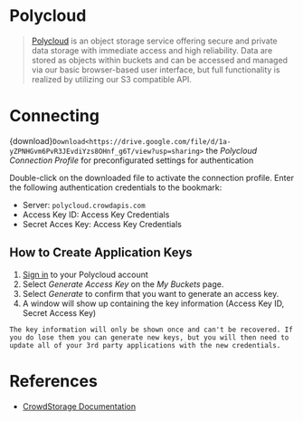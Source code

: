 Polycloud
====

> [Polycloud](https://crowdstorage.com/) is an object storage service offering secure and private data storage with immediate access and high reliability. Data are stored as objects within buckets and can be accessed and managed via our basic browser-based user interface, but full functionality is realized by utilizing our S3 compatible API.

# Connecting

{download}`Download<https://drive.google.com/file/d/1a-yZPNHGvm6PvR3JEvdiYzs8OHnf_g6T/view?usp=sharing>` the *Polycloud Connection Profile* for preconfigurated settings for authentication

Double-click on the downloaded file to activate the connection profile. Enter the following authentication credentials to the bookmark:
- Server: `polycloud.crowdapis.com`
- Access Key ID: Access Key Credentials
- Secret Acces Key: Access Key Credentials

## How to Create Application Keys

1. [Sign in](https://polycloud.crowdstorage.com/login) to your Polycloud account
2. Select *Generate Access Key* on the *My Buckets* page.
3. Select *Generate* to confirm that you want to generate an access key.
4. A window will show up containing the key information (Access Key ID, Secret Access Key)

```{note}
The key information will only be shown once and can't be recovered. If you do lose them you can generate new keys, but you will then need to update all of your 3rd party applications with the new credentials.
```

# References

- [CrowdStorage Documentation](https://crowdstorage.com/documentation/connect-cyberduck-server/)